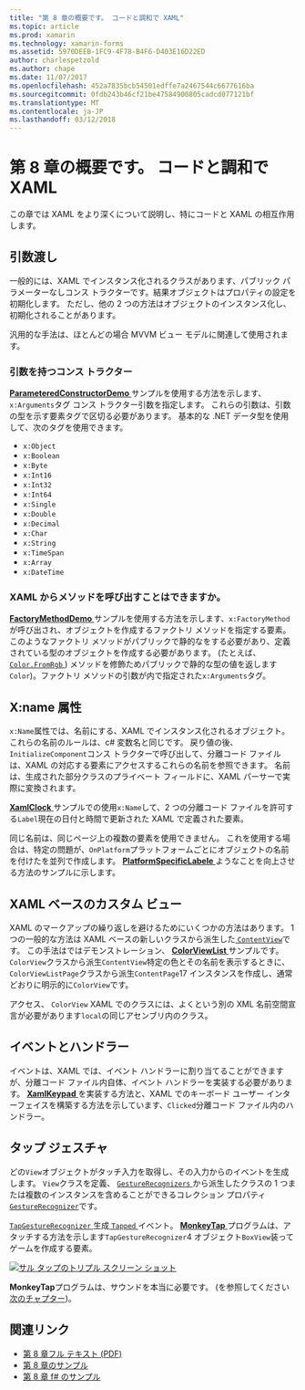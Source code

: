 ```yaml
---
title: "第 8 章の概要です。 コードと調和で XAML"
ms.topic: article
ms.prod: xamarin
ms.technology: xamarin-forms
ms.assetid: 5970DEEB-1FC9-4F78-B4F6-D403E16D22ED
author: charlespetzold
ms.author: chape
ms.date: 11/07/2017
ms.openlocfilehash: 452a7835bcb54501edffe7a2467544c6677616ba
ms.sourcegitcommit: 0fdb243b46cf21be47584900805cadcd077121bf
ms.translationtype: MT
ms.contentlocale: ja-JP
ms.lasthandoff: 03/12/2018
---
```

# <a name="summary-of-chapter-8-code-and-xaml-in-harmony"></a>第 8 章の概要です。 コードと調和で XAML

この章では XAML をより深くについて説明し、特にコードと XAML の相互作用します。

## <a name="passing-arguments"></a>引数渡し

一般的には、XAML でインスタンス化されるクラスがあります、パブリック パラメーターなしコンス トラクターです。結果オブジェクトはプロパティの設定を初期化します。 ただし、他の 2 つの方法はオブジェクトのインスタンス化し、初期化されることがあります。

汎用的な手法は、ほとんどの場合 MVVM ビュー モデルに関連して使用されます。

### <a name="constructors-with-arguments"></a>引数を持つコンス トラクター

[ **ParameteredConstructorDemo** ](https://github.com/xamarin/xamarin-forms-book-samples/tree/master/Chapter08/ParameteredConstructorDemo)サンプルを使用する方法を示します、`x:Arguments`タグ コンス トラクター引数を指定します。 これらの引数は、引数の型を示す要素タグで区切る必要があります。 基本的な .NET データ型を使用して、次のタグを使用できます。

- `x:Object`
- `x:Boolean`
- `x:Byte`
- `x:Int16`
- `x:Int32`
- `x:Int64`
- `x:Single`
- `x:Double`
- `x:Decimal`
- `x:Char`
- `x:String`
- `x:TimeSpan`
- `x:Array`
- `x:DateTime`

### <a name="can-i-call-methods-from-xaml"></a>XAML からメソッドを呼び出すことはできますか。

[ **FactoryMethodDemo** ](https://github.com/xamarin/xamarin-forms-book-samples/tree/master/Chapter08/FactoryMethodDemo)サンプルを使用する方法を示します、`x:FactoryMethod`が呼び出され、オブジェクトを作成するファクトリ メソッドを指定する要素。 このようなファクトリ メソッドがパブリックで静的なをする必要があり、定義されている型のオブジェクトを作成する必要があります。 (たとえば、 [ `Color.FromRgb` ](https://developer.xamarin.com/api/member/Xamarin.Forms.Color.FromRgb/p/System.Double/System.Double/System.Double/)) メソッドを修飾ためパブリックで静的な型の値を返します`Color`)。ファクトリ メソッドの引数が内で指定された`x:Arguments`タグ。

## <a name="the-xname-attribute"></a>X:name 属性

`x:Name`属性では、名前にする、XAML でインスタンス化されるオブジェクト。 これらの名前のルールは、c# 変数名と同じです。 戻り値の後、`InitializeComponent`コンス トラクターで呼び出して、分離コード ファイルは、XAML の対応する要素にアクセスするこれらの名前を参照できます。 名前は、生成された部分クラスのプライベート フィールドに、XAML パーサーで実際に変換されます。

[ **XamlClock** ](https://github.com/xamarin/xamarin-forms-book-samples/tree/master/Chapter08/XamlClock)サンプルでの使用`x:Name`して、2 つの分離コード ファイルを許可する`Label`現在の日付と時間で更新された XAML で定義された要素。

同じ名前は、同じページ上の複数の要素を使用できません。 これを使用する場合は、特定の問題が、`OnPlatform`プラットフォームごとにオブジェクトの名前を付けたを並列で作成します。 [ **PlatformSpecificLabele** ](https://github.com/xamarin/xamarin-forms-book-samples/tree/master/Chapter08/PlatformSpecificLabels)ようなことを向上させる方法のサンプルに示します。

## <a name="custom-xaml-based-views"></a>XAML ベースのカスタム ビュー

XAML のマークアップの繰り返しを避けるためにいくつかの方法はあります。 1 つの一般的な方法は XAML ベースの新しいクラスから派生した[ `ContentView`](https://developer.xamarin.com/api/type/Xamarin.Forms.ContentView/)です。 この手法はではデモンストレーション、 [ **ColorViewList** ](https://github.com/xamarin/xamarin-forms-book-samples/tree/master/Chapter08/ColorViewList)サンプルです。 `ColorView`クラスから派生`ContentView`特定の色とその名前を表示するときに、`ColorViewListPage`クラスから派生`ContentPage`17 インスタンスを作成し、通常どおりに明示的に`ColorView`です。

アクセス、 `ColorView` XAML でのクラスには、よくという別の XML 名前空間宣言が必要があります`local`の同じアセンブリ内のクラス。

## <a name="events-and-handlers"></a>イベントとハンドラー

イベントは、XAML では、イベント ハンドラーに割り当てることができますが、分離コード ファイル内自体、イベント ハンドラーを実装する必要があります。 [ **XamlKeypad** ](https://github.com/xamarin/xamarin-forms-book-samples/tree/master/Chapter08/XamlKeypad)を実装する方法と、XAML でのキーボード ユーザー インターフェイスを構築する方法を示しています、`Clicked`分離コード ファイル内のハンドラー。

## <a name="tap-gestures"></a>タップ ジェスチャ

どの`View`オブジェクトがタッチ入力を取得し、その入力からのイベントを生成します。 `View`クラスを定義、 [ `GestureRecognizers` ](https://developer.xamarin.com/api/property/Xamarin.Forms.View.GestureRecognizers/)から派生したクラスの 1 つまたは複数のインスタンスを含めることができるコレクション プロパティ[ `GestureRecognizer`](https://developer.xamarin.com/api/type/Xamarin.Forms.GestureRecognizer/)です。

[ `TapGestureRecognizer` ](https://developer.xamarin.com/api/type/Xamarin.Forms.TapGestureRecognizer/)生成[ `Tapped` ](https://developer.xamarin.com/api/event/Xamarin.Forms.TapGestureRecognizer.Tapped/)イベント。 [ **MonkeyTap** ](https://github.com/xamarin/xamarin-forms-book-samples/tree/master/Chapter08/MonkeyTap)プログラムは、アタッチする方法を示します`TapGestureRecognizer`4 オブジェクト`BoxView`装ってゲームを作成する要素。

[![サル タップのトリプル スクリーン ショット](images/ch08fg07-small.png "模倣ゲーム")](images/ch08fg07-large.png#lightbox "模倣ゲーム")

**MonkeyTap**プログラムは、サウンドを本当に必要です。 (を参照してください[次のチャプター](chapter09.md))。



## <a name="related-links"></a>関連リンク

- [第 8 章フル テキスト (PDF)](https://download.xamarin.com/developer/xamarin-forms-book/XamarinFormsBook-Ch08-Apr2016.pdf)
- [第 8 章のサンプル](https://github.com/xamarin/xamarin-forms-book-samples/tree/master/Chapter08)
- [第 8 章 f# のサンプル](https://github.com/xamarin/xamarin-forms-book-samples/tree/master/Chapter08/FS/XamlKeypad)
